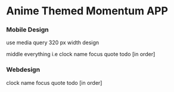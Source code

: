 # Anime Themed Momentum APP

### Mobile Design

use media query 320 px width design

middle everything i.e
clock
name
focus
quote
todo
[in order]

### Webdesign

clock
name
focus
quote
todo
[in order]
